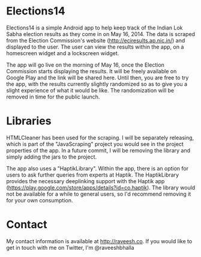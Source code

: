 Elections14
===========

Elections14 is a simple Android app to help keep track of the Indian Lok Sabha election results as they come in on May 16, 2014. The data is scraped from the Election Commission's website (http://eciresults.ap.nic.in/) and displayed to the user. The user can view the results within the app, on a homescreen widget and a lockscreen widget.

The app will go live on the morning of May 16, once the Election Commission starts displaying the results. It will be freely available on Google Play and the link will be shared here. Until then, you are free to try the app, with the results currently slightly randomized so as to give you a slight experience of what it would be like. The randomization will be removed in time for the public launch.

Libraries
============
HTMLCleaner has been used for the scraping. I will be separately releasing, which is part of the "JavaScraping" project you would see in the project properties of the app. In a future commit, I will be removing the library and simply adding the jars to the project.

The app also uses a "HaptikLibrary". Within the app, there is an option for users to ask further queries from experts at Haptik. The HaptikLibrary provides the necessary deeplinking support with the Haptik app (https://play.google.com/store/apps/details?id=co.haptik). The library would not be available for a while to general users, so I'd recommend removing it for your own consumption.

Contact
=============
My contact information is available at http://raveesh.co. If you would like to get in touch with me on Twitter, I'm @raveeshbhalla
